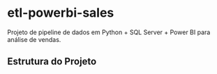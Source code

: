 # etl-powerbi-sales
Projeto de pipeline de dados em Python + SQL Server + Power BI para análise de vendas.

## Estrutura do Projeto
